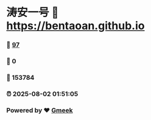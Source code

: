 # 涛安一号 :link: https://bentaoan.github.io 
### :page_facing_up: [97](https://bentaoan.github.io/tag.html) 
### :speech_balloon: 0 
### :hibiscus: 153784 
### :alarm_clock: 2025-08-02 01:51:05 
### Powered by :heart: [Gmeek](https://github.com/Meekdai/Gmeek)
